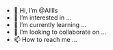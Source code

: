 - 👋 Hi, I’m @Alllls
- 👀 I’m interested in ...
- 🌱 I’m currently learning ...
- 💞️ I’m looking to collaborate on ...
- 📫 How to reach me ...

<!---
Alllls/Alllls is a ✨ special ✨ repository because its `README.md` (this file) appears on your GitHub profile.
You can click the Preview link to take a look at your changes.
--->
